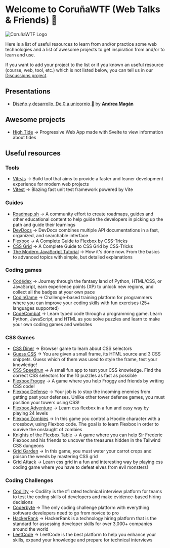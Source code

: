 # Welcome to CoruñaWTF (Web Talks & Friends) 👋

![CoruñaWTF Logo](https://user-images.githubusercontent.com/7774855/213446304-742e23be-2794-40a9-adea-e484a9f75240.png "Coruña Web Talks & Friends")

Here is a list of useful resources to learn from and/or practice some web technologies and a list of awesome projects to get inspiration from and/or to learn and use.

If you want to add your project to the list or if you known an useful resource (course, web, tool, etc.) which is not listed below, you can tell us in our [Discussions project](https://github.com/corunawtf/discussions/discussions).

## Presentations
- [Diseño y desarrollo. De 0 a unicornio 🦄](https://www.canva.com/design/DAFa61pjkYE/dJaVkq6nHhrElSxKfLZ8xQ/view) by [**Andrea Magán**](https://github.com/andreamagan)

## Awesome projects
- [High Tide](https://hightide.earth/) &rarr; Progressive Web App made with Svelte to view information about tides

## Useful resources

### Tools
- [ViteJs](https://vitejs.dev/) &rarr; Build tool that aims to provide a faster and leaner development experience for modern web projects
- [Vitest](https://vitest.dev/) &rarr; Blazing fast unit test framework powered by Vite

### Guides
- [Roadmap.sh](https://roadmap.sh/) &rarr; A community effort to create roadmaps, guides and other educational content to help guide the developers in picking up the path and guide their learnings
- [DevDocs](https://devdocs.io/) &rarr; DevDocs combines multiple API documentations in a fast, organized, and searchable interface
- [Flexbox](https://css-tricks.com/snippets/css/a-guide-to-flexbox/) &rarr; A Complete Guide to Flexbox by CSS-Tricks
- [CSS Grid](https://css-tricks.com/snippets/css/complete-guide-grid/) &rarr; A Complete Guide to CSS Grid by CSS-Tricks
- [The Modern JavaScript Tutorial](https://javascript.info/) &rarr; How it's done now. From the basics to advanced topics with simple, but detailed explanations

### Coding games
- [Codédex](https://www.codedex.io/) &rarr; Journey through the fantasy land of Python, HTML/CSS, or JavaScript, earn experience points (XP) to unlock new regions, and collect all the badges at your own pace
- [CodinGame](https://www.codingame.com/) &rarr; Challenge-based training platform for programmers where you can improve your coding skills with fun exercises (25+ languages supported)
- [CodeCombat](https://www.codecombat.com/) &rarr; Learn typed code through a programming game. Learn Python, JavaScript, and HTML as you solve puzzles and learn to make your own coding games and websites

### CSS Games
- [CSS Diner](https://flukeout.github.io/) &rarr; Browser game to learn about CSS selectors
- [Guess CSS](https://www.guess-css.app/) &rarr; You are given a small frame, its HTML source and 3 CSS snippets. Guess which of them was used to style the frame, test your knowledge!
- [CSS Speedrun](https://css-speedrun.netlify.app/) &rarr; A small fun app to test your CSS knowledge. Find the correct CSS selectors for the 10 puzzles as fast as possible
- [Flexbox Froggy](https://flexboxfroggy.com/) &rarr; A game where you help Froggy and friends by writing CSS code!
- [Flexbox Defense](http://www.flexboxdefense.com/) &rarr; Your job is to stop the incoming enemies from getting past your defenses. Unlike other tower defense games, you must position your towers using CSS!
- [Flexbox Adventure](https://codingfantasy.com/games/flexboxadventure) &rarr; Learn css flexbox in a fun and easy way by playing 24 levels
- [Flexbox Zombies](https://mastery.games/flexboxzombies/) &rarr; In this game you control a Hoodie character with a crossbow, using Flexbox code. The goal is to learn Flexbox in order to survive the onslaught of zombies
- [Knights of the Flexbox Table](https://knightsoftheflexboxtable.com/) &rarr; A game where you can help Sir Frederic Flexbox and his friends to uncover the treasures hidden in the Tailwind CSS dungeons
- [Grid Garden](https://cssgridgarden.com/) &rarr; In this game, you must water your carrot crops and poison the weeds by mastering CSS grid
- [Grid Attack](https://codingfantasy.com/games/css-grid-attack) &rarr; Learn css grid in a fun and interesting way by playing css coding game where you have to defeat elves from evil monsters!

### Coding Challenges
- [Codility](https://app.codility.com/programmers/) &rarr; Codility is the #1 rated technical interview platform for teams to test the coding skills of developers and make evidence-based hiring decisions
- [Coderbyte](https://coderbyte.com/challenges/) &rarr; The only coding challenge platform with everything software developers need to go from novice to pro
- [HackerRank](https://www.hackerrank.com/) &rarr; HackerRank is a technology hiring platform that is the standard for assessing developer skills for over 3,000+ companies around the world
- [LeetCode](https://leetcode.com/) &rarr; LeetCode is the best platform to help you enhance your skills, expand your knowledge and prepare for technical interviews
